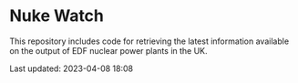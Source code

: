 # Nuke Watch

This repository includes code for retrieving the latest information available on the output of EDF nuclear power plants in the UK.

Last updated: 2023-04-08 18:08